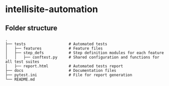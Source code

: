 # intellisite-automation

## Folder structure
    .
    ├── tests                   # Automated tests
    │   ├── features            # Feature files
    │   ├── step_defs           # Step definition modules for each feature
    │   │   ├── conftest.py     # Shared configuration and functions for all test suites
    │   ├── report.html         # Automated tests report
    ├── docs                    # Documentation files
    ├── pytest.ini              # File for report generation
    └── README.md
